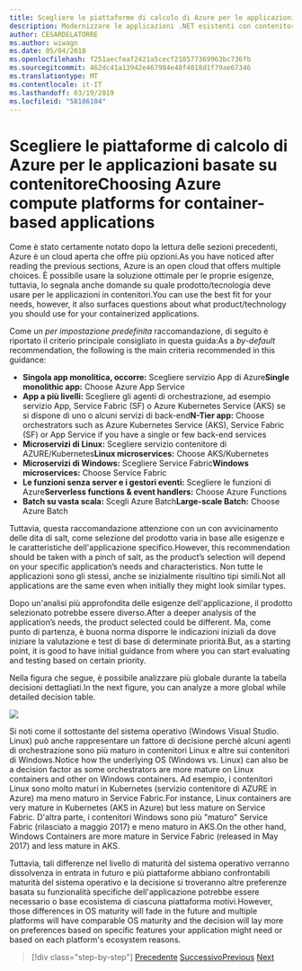 ```yaml
---
title: Scegliere le piattaforme di calcolo di Azure per le applicazioni basate su contenitore
description: Modernizzare le applicazioni .NET esistenti con contenitori Windows e il Cloud di Azure | Scegliere le piattaforme di calcolo di Azure per le applicazioni basate su contenitore
author: CESARDELATORRE
ms.author: wiwagn
ms.date: 05/04/2018
ms.openlocfilehash: f251aecfeaf2421a5cecf218577369963bc736fb
ms.sourcegitcommit: 462dc41a13942e467984e48f4018d1f79ae67346
ms.translationtype: MT
ms.contentlocale: it-IT
ms.lasthandoff: 03/19/2019
ms.locfileid: "58186104"
---
```

# <a name="choosing-azure-compute-platforms-for-container-based-applications"></a><span data-ttu-id="db190-103">Scegliere le piattaforme di calcolo di Azure per le applicazioni basate su contenitore</span><span class="sxs-lookup"><span data-stu-id="db190-103">Choosing Azure compute platforms for container-based applications</span></span>

<span data-ttu-id="db190-104">Come è stato certamente notato dopo la lettura delle sezioni precedenti, Azure è un cloud aperta che offre più opzioni.</span><span class="sxs-lookup"><span data-stu-id="db190-104">As you have noticed after reading the previous sections, Azure is an open cloud that offers multiple choices.</span></span> <span data-ttu-id="db190-105">È possibile usare la soluzione ottimale per le proprie esigenze, tuttavia, lo segnala anche domande su quale prodotto/tecnologia deve usare per le applicazioni in contenitori.</span><span class="sxs-lookup"><span data-stu-id="db190-105">You can use the best fit for your needs, however, it also surfaces questions about what product/technology you should use for your containerized applications.</span></span>

<span data-ttu-id="db190-106">Come un *per impostazione predefinita* raccomandazione, di seguito è riportato il criterio principale consigliato in questa guida:</span><span class="sxs-lookup"><span data-stu-id="db190-106">As a *by-default* recommendation, the following is the main criteria recommended in this guidance:</span></span>

- <span data-ttu-id="db190-107">**Singola app monolitica, occorre:** Scegliere servizio App di Azure</span><span class="sxs-lookup"><span data-stu-id="db190-107">**Single monolithic app:** Choose Azure App Service</span></span>
- <span data-ttu-id="db190-108">**App a più livelli:** Scegliere gli agenti di orchestrazione, ad esempio servizio App, Service Fabric (SF) o Azure Kubernetes Service (AKS) se si dispone di uno o alcuni servizi di back-end</span><span class="sxs-lookup"><span data-stu-id="db190-108">**N-Tier app:** Choose orchestrators such as Azure Kubernetes Service (AKS), Service Fabric (SF) or App Service if you have a single or few back-end services</span></span>
- <span data-ttu-id="db190-109">**Microservizi di Linux:** Scegliere servizio contenitore di AZURE/Kubernetes</span><span class="sxs-lookup"><span data-stu-id="db190-109">**Linux microservices:** Choose AKS/Kubernetes</span></span>
- <span data-ttu-id="db190-110">**Microservizi di Windows:** Scegliere Service Fabric</span><span class="sxs-lookup"><span data-stu-id="db190-110">**Windows microservices:** Choose Service Fabric</span></span>
- <span data-ttu-id="db190-111">**Le funzioni senza server e i gestori eventi:** Scegliere le funzioni di Azure</span><span class="sxs-lookup"><span data-stu-id="db190-111">**Serverless functions & event handlers:** Choose Azure Functions</span></span>
- <span data-ttu-id="db190-112">**Batch su vasta scala:** Scegli Azure Batch</span><span class="sxs-lookup"><span data-stu-id="db190-112">**Large-scale Batch:** Choose Azure Batch</span></span>

<span data-ttu-id="db190-113">Tuttavia, questa raccomandazione attenzione con un con avvicinamento delle dita di salt, come selezione del prodotto varia in base alle esigenze e le caratteristiche dell'applicazione specifico.</span><span class="sxs-lookup"><span data-stu-id="db190-113">However, this recommendation should be taken with a pinch of salt, as the product’s selection will depend on your specific application’s needs and characteristics.</span></span> <span data-ttu-id="db190-114">Non tutte le applicazioni sono gli stessi, anche se inizialmente risultino tipi simili.</span><span class="sxs-lookup"><span data-stu-id="db190-114">Not all applications are the same even when initially they might look similar types.</span></span>

<span data-ttu-id="db190-115">Dopo un'analisi più approfondita delle esigenze dell'applicazione, il prodotto selezionato potrebbe essere diverso.</span><span class="sxs-lookup"><span data-stu-id="db190-115">After a deeper analysis of the application’s needs, the product selected could be different.</span></span> <span data-ttu-id="db190-116">Ma, come punto di partenza, è buona norma disporre le indicazioni iniziali da dove iniziare la valutazione e test di base di determinate priorità.</span><span class="sxs-lookup"><span data-stu-id="db190-116">But, as a starting point, it is good to have initial guidance from where you can start evaluating and testing based on certain priority.</span></span>

<span data-ttu-id="db190-117">Nella figura che segue, è possibile analizzare più globale durante la tabella decisioni dettagliati.</span><span class="sxs-lookup"><span data-stu-id="db190-117">In the next figure, you can analyze a more global while detailed decision table.</span></span>

![](./media/image8.5.png)

<span data-ttu-id="db190-118">Si noti come il sottostante del sistema operativo (Windows Visual Studio. Linux) può anche rappresentare un fattore di decisione perché alcuni agenti di orchestrazione sono più maturo in contenitori Linux e altre sui contenitori di Windows.</span><span class="sxs-lookup"><span data-stu-id="db190-118">Notice how the underlying OS (Windows vs. Linux) can also be a decision factor as some orchestrators are more mature on Linux containers and other on Windows containers.</span></span> <span data-ttu-id="db190-119">Ad esempio, i contenitori Linux sono molto maturi in Kubernetes (servizio contenitore di AZURE in Azure) ma meno maturo in Service Fabric.</span><span class="sxs-lookup"><span data-stu-id="db190-119">For instance, Linux containers are very mature in Kubernetes (AKS in Azure) but less mature on Service Fabric.</span></span> <span data-ttu-id="db190-120">D'altra parte, i contenitori Windows sono più "maturo" Service Fabric (rilasciato a maggio 2017) e meno maturo in AKS.</span><span class="sxs-lookup"><span data-stu-id="db190-120">On the other hand, Windows Containers are more mature in Service Fabric (released in May 2017) and less mature in AKS.</span></span>

<span data-ttu-id="db190-121">Tuttavia, tali differenze nel livello di maturità del sistema operativo verranno dissolvenza in entrata in futuro e più piattaforme abbiano confrontabili maturità del sistema operativo e la decisione si troveranno altre preferenze basata su funzionalità specifiche dell'applicazione potrebbe essere necessario o base ecosistema di ciascuna piattaforma motivi.</span><span class="sxs-lookup"><span data-stu-id="db190-121">However, those differences in OS maturity will fade in the future and multiple platforms will have comparable OS maturity and the decision will lay more on preferences based on specific features your application might need or based on each platform's ecosystem reasons.</span></span>

> [!div class="step-by-step"]
> <span data-ttu-id="db190-122">[Precedente](when-to-deploy-windows-containers-to-azure-container-service-kubernetes.md)
> [Successivo](build-resilient-services-ready-for-the-cloud-embrace-transient-failures-in-the-cloud.md)</span><span class="sxs-lookup"><span data-stu-id="db190-122">[Previous](when-to-deploy-windows-containers-to-azure-container-service-kubernetes.md)
[Next](build-resilient-services-ready-for-the-cloud-embrace-transient-failures-in-the-cloud.md)</span></span>
